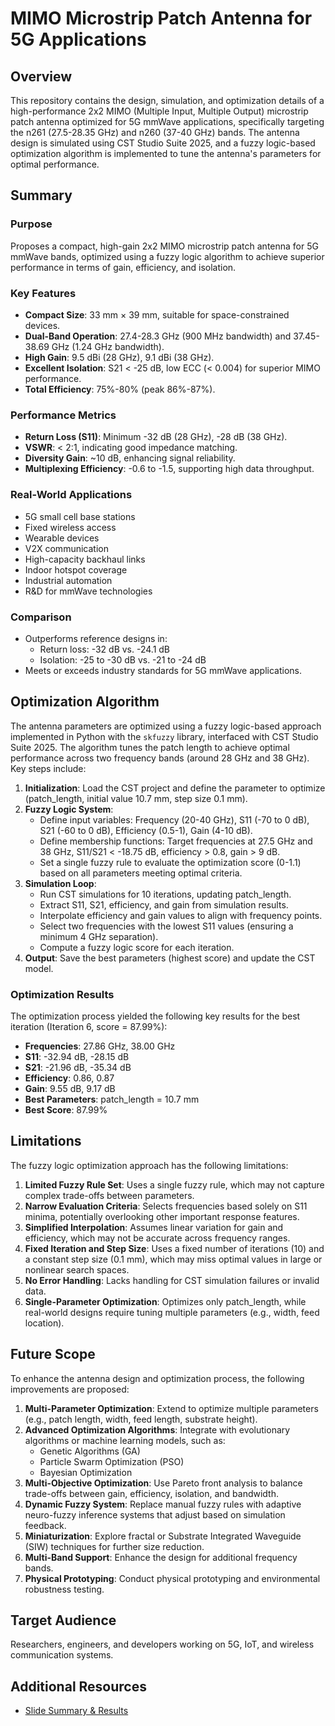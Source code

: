# MIMO Microstrip Patch Antenna for 5G Applications

## Overview
This repository contains the design, simulation, and optimization details of a high-performance 2x2 MIMO (Multiple Input, Multiple Output) microstrip patch antenna optimized for 5G mmWave applications, specifically targeting the n261 (27.5-28.35 GHz) and n260 (37-40 GHz) bands. The antenna design is simulated using CST Studio Suite 2025, and a fuzzy logic-based optimization algorithm is implemented to tune the antenna's parameters for optimal performance.

## Summary
### Purpose
Proposes a compact, high-gain 2x2 MIMO microstrip patch antenna for 5G mmWave bands, optimized using a fuzzy logic algorithm to achieve superior performance in terms of gain, efficiency, and isolation.

### Key Features
- **Compact Size**: 33 mm × 39 mm, suitable for space-constrained devices.
- **Dual-Band Operation**: 27.4-28.3 GHz (900 MHz bandwidth) and 37.45-38.69 GHz (1.24 GHz bandwidth).
- **High Gain**: 9.5 dBi (28 GHz), 9.1 dBi (38 GHz).
- **Excellent Isolation**: S21 < -25 dB, low ECC (< 0.004) for superior MIMO performance.
- **Total Efficiency**: 75%-80% (peak 86%-87%).

### Performance Metrics
- **Return Loss (S11)**: Minimum -32 dB (28 GHz), -28 dB (38 GHz).
- **VSWR**: < 2:1, indicating good impedance matching.
- **Diversity Gain**: ~10 dB, enhancing signal reliability.
- **Multiplexing Efficiency**: -0.6 to -1.5, supporting high data throughput.

### Real-World Applications
- 5G small cell base stations
- Fixed wireless access
- Wearable devices
- V2X communication
- High-capacity backhaul links
- Indoor hotspot coverage
- Industrial automation
- R&D for mmWave technologies

### Comparison
- Outperforms reference designs in:
  - Return loss: -32 dB vs. -24.1 dB
  - Isolation: -25 to -30 dB vs. -21 to -24 dB
- Meets or exceeds industry standards for 5G mmWave applications.

## Optimization Algorithm
The antenna parameters are optimized using a fuzzy logic-based approach implemented in Python with the `skfuzzy` library, interfaced with CST Studio Suite 2025. The algorithm tunes the patch length to achieve optimal performance across two frequency bands (around 28 GHz and 38 GHz). Key steps include:

1. **Initialization**: Load the CST project and define the parameter to optimize (patch_length, initial value 10.7 mm, step size 0.1 mm).
2. **Fuzzy Logic System**:
   - Define input variables: Frequency (20-40 GHz), S11 (-70 to 0 dB), S21 (-60 to 0 dB), Efficiency (0.5-1), Gain (4-10 dB).
   - Define membership functions: Target frequencies at 27.5 GHz and 38 GHz, S11/S21 < -18.75 dB, efficiency > 0.8, gain > 9 dB.
   - Set a single fuzzy rule to evaluate the optimization score (0-1.1) based on all parameters meeting optimal criteria.
3. **Simulation Loop**:
   - Run CST simulations for 10 iterations, updating patch_length.
   - Extract S11, S21, efficiency, and gain from simulation results.
   - Interpolate efficiency and gain values to align with frequency points.
   - Select two frequencies with the lowest S11 values (ensuring a minimum 4 GHz separation).
   - Compute a fuzzy logic score for each iteration.
4. **Output**: Save the best parameters (highest score) and update the CST model.

### Optimization Results
The optimization process yielded the following key results for the best iteration (Iteration 6, score = 87.99%):
- **Frequencies**: 27.86 GHz, 38.00 GHz
- **S11**: -32.94 dB, -28.15 dB
- **S21**: -21.96 dB, -35.34 dB
- **Efficiency**: 0.86, 0.87
- **Gain**: 9.55 dB, 9.17 dB
- **Best Parameters**: patch_length = 10.7 mm
- **Best Score**: 87.99%

## Limitations
The fuzzy logic optimization approach has the following limitations:
1. **Limited Fuzzy Rule Set**: Uses a single fuzzy rule, which may not capture complex trade-offs between parameters.
2. **Narrow Evaluation Criteria**: Selects frequencies based solely on S11 minima, potentially overlooking other important response features.
3. **Simplified Interpolation**: Assumes linear variation for gain and efficiency, which may not be accurate across frequency ranges.
4. **Fixed Iteration and Step Size**: Uses a fixed number of iterations (10) and a constant step size (0.1 mm), which may miss optimal values in large or nonlinear search spaces.
5. **No Error Handling**: Lacks handling for CST simulation failures or invalid data.
6. **Single-Parameter Optimization**: Optimizes only patch_length, while real-world designs require tuning multiple parameters (e.g., width, feed location).

## Future Scope
To enhance the antenna design and optimization process, the following improvements are proposed:
1. **Multi-Parameter Optimization**: Extend to optimize multiple parameters (e.g., patch length, width, feed length, substrate height).
2. **Advanced Optimization Algorithms**: Integrate with evolutionary algorithms or machine learning models, such as:
   - Genetic Algorithms (GA)
   - Particle Swarm Optimization (PSO)
   - Bayesian Optimization
3. **Multi-Objective Optimization**: Use Pareto front analysis to balance trade-offs between gain, efficiency, isolation, and bandwidth.
4. **Dynamic Fuzzy System**: Replace manual fuzzy rules with adaptive neuro-fuzzy inference systems that adjust based on simulation feedback.
5. **Miniaturization**: Explore fractal or Substrate Integrated Waveguide (SIW) techniques for further size reduction.
6. **Multi-Band Support**: Enhance the design for additional frequency bands.
7. **Physical Prototyping**: Conduct physical prototyping and environmental robustness testing.

## Target Audience
Researchers, engineers, and developers working on 5G, IoT, and wireless communication systems.

## Additional Resources
- [Slide Summary & Results](https://drive.google.com/file/d/1RGO3bjqWcBas4lBV68njkeY3HrKepcPa/view?usp=sharing)
